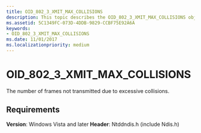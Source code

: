 ```yaml
---
title: OID_802_3_XMIT_MAX_COLLISIONS
description: This topic describes the OID_802_3_XMIT_MAX_COLLISIONS object identifier (OID).
ms.assetid: 5C1349FC-073D-4DDB-9829-CCBF75E92A6A
keywords:
- OID_802_3_XMIT_MAX_COLLISIONS
ms.date: 11/01/2017
ms.localizationpriority: medium
---
```


# OID_802_3_XMIT_MAX_COLLISIONS

The number of frames not transmitted due to excessive collisions.

## Requirements

**Version**: Windows Vista and later
**Header**: Ntddndis.h (include Ndis.h)

